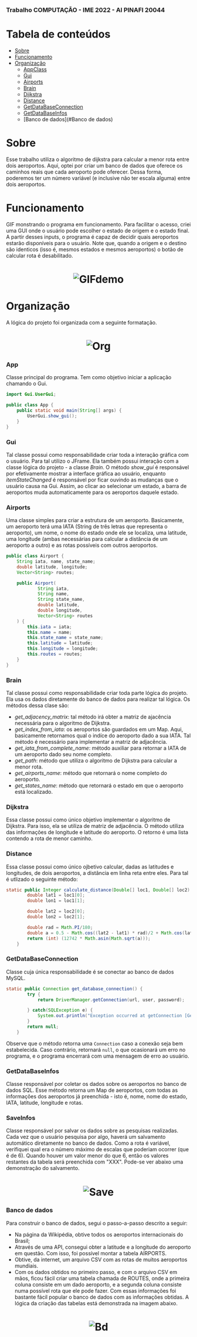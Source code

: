### Trabalho COMPUTAÇÃO - IME 2022 - Al PINAFI 20044 
# Tabela de conteúdos
<!--ts-->
   * [Sobre](#Sobre)
   * [Funcionamento](#Funcionamento)
   * [Organização](#Organização)
      *    [AppClass](#App)
      *    [Gui](#Gui)
      *    [Airports](#Airports)
      *    [Brain](#Brain)
      *    [Dijkstra](#Dijkstra)
      *    [Distance](#Distance)
      *    [GetDataBaseConnection](#GetDataBaseConnection)
      *    [GetDataBaseInfos](#GetDataBaseInfos)
      *    [Banco de dados](#Banco de dados)
<!--te-->

# Sobre 
Esse trabalho utiliza o algoritmo de dijkstra para calcular a menor rota entre dois aeroportos. Aqui, optei por criar um banco de dados que oferece os caminhos reais que cada aeroporto pode oferecer. Dessa forma, poderemos ter um número variável (e inclusive não ter escala alguma) entre dois aeroportos.

# Funcionamento
GIF monstrando o programa em funcionamento. Para facilitar o acesso, criei uma GUI onde o usuário pode escolher o estado de origem e o estado final. A partir desses inputs, o programa é capaz de decidir quais aeroportos estarão disponíveis para o usuário. Note que, quando a origem e o destino são identicos (isso é, mesmos estados e mesmos aeroportos) o botão de calcular rota é desabilitado. 

<h1 align="center">
  <img alt="GIFdemo" title="#GIFdemo" src="./git_hub_assets/demonstracao.gif" />
</h1>

# Organização
A lógica do projeto foi organizada com a seguinte formatação. 
<h1 align="center">
  <img alt="Org" title="#Org" src="./git_hub_assets/organizacao.png" />
</h1>

### App
Classe principal do programa. Tem como objetivo iniciar a aplicação chamando o Gui. 
```java
import Gui.UserGui;

public class App {
    public static void main(String[] args) {
        UserGui.show_gui();
    }
}
```
### Gui
Tal classe possui como responsabilidade criar toda a interação gráfica com o usuário. Para tal utilizo o JFrame. Ela também possui interação com a classe lógica do projeto - a classe _Brain_. O método _show_gui_ é responsável por efetivamente mostrar a interface gráfica ao usuário, enquanto _itemStateChanged_ é responsável por ficar ouvindo as mudanças que o usuário causa na Gui. Assim, ao clicar ao selecionar um estado, a barra de aeroportos muda automaticamente para os aeroportos daquele estado. 

### Airports
Uma classe simples para criar a estrutura de um aeroporto. Basicamente, um aeroporto terá uma IATA (String de três letras que representa o aeroporto), um nome, o nome do estado onde ele se localiza, uma latitude, uma longitude (ambas necessárias para calcular a distância de um aeroporto a outro) e as rotas possíveis com outros aeroportos. 
```java
public class Airport {
    String iata, name, state_name;
    double latitude, longitude;
    Vector<String> routes;

    public Airport(
            String iata,
            String name,
            String state_name,
            double latitude,
            double longitude,
            Vector<String> routes
    ) {
        this.iata = iata;
        this.name = name;
        this.state_name = state_name;
        this.latitude = latitude;
        this.longitude = longitude;
        this.routes = routes;
    }
}
```

### Brain
Tal classe possui como responsabilidade criar toda parte lógica do projeto. Ela usa os dados diretamente do banco de dados para realizar tal lógica. Os métodos dessa clase são:
* _get_adjacency_matrix_: tal método irá obter a matriz de ajacência necessária para o algoritmo de Dijkstra.
* _get_index_from_iata_: os aeroportos são guardados em um Map. Aqui, basicamente retornamos qual o indíce do aeroporto dado a sua IATA. Tal método é necessário para implementar a matriz de adjacência. 
* _get_iata_from_complete_name_: método auxiliar para retornar a IATA de um aeroporto dado seu nome completo.
* _get_path_: método que utiliza o algoritmo de Dijkstra para calcular a menor rota. 
* _get_airports_name_: método que retornará o nome completo do aeroporto. 
* _get_states_name_: método que retornará o estado em que o aeroporto está localizado. 

### Dijkstra
Essa classe possui como único objetivo implementar o algoritmo de Dijkstra. Para isso, ela se utiliza de matriz de adjacência. O método utiliza das informações de longitude e latitude do aeroporto. O retorno é uma lista contendo a rota de menor caminho.

### Distance
Essa classe possui como único ojbetivo calcular, dadas as latitudes e longitudes, de dois aeroportos, a distância em linha reta entre eles. Para tal é utlizado o seguinte método:
```java
static public Integer calculate_distance(Double[] loc1, Double[] loc2) {
        double lat1 = loc1[0];
        double lon1 = loc1[1];

        double lat2 = loc2[0];
        double lon2 = loc2[1];

        double rad = Math.PI/180;
        double a = 0.5 - Math.cos((lat2 - lat1) * rad)/2 + Math.cos(lat1 * rad) * Math.cos(lat2 * rad) * (1-Math.cos((lon2 - lon1) * rad))/2;
        return (int) (12742 * Math.asin(Math.sqrt(a)));
    }
```

### GetDataBaseConnection
Classe cuja única responsabilidade é se conectar ao banco de dados MySQL. 
```java
static public Connection get_database_connection() {
        try {
            return DriverManager.getConnection(url, user, password);

        } catch(SQLException e) {
            System.out.println("Exception occurred at getConnection [GetDataBaseConnection] Class\nError: " + e.getMessage());
        }
        return null;
    }
```
Observe que o método retorna uma ```Connection``` caso a conexão seja bem estabelecida. Caso contrário, retornará ```null```, o que ocasionará um erro no programa, e o programa encerrará com uma mensagem de erro ao usuário. 

### GetDataBaseInfos
Classe responsável por coletar os dados sobre os aeroportos no banco de dados SQL. Esse método retorna um Map de aeroportos, com todas as informações dos aeroportos já preenchida - isto é, nome, nome do estado, IATA, latitude, longitude e rotas. 

### SaveInfos
Classe responsável por salvar os dados sobre as pesquisas realizadas. Cada vez que o usuário pesquisa por algo, haverá um salvamento automático diretamente no banco de dados. Como a rota é variável, verifiquei qual era o número máximo de escalas que poderiam ocorrer (que é de 6). Quando houver um valor menor do que 6, então os valores restantes da tabela será preenchida com "XXX". Pode-se ver abaixo uma demonstração do salvamento. 
<h1 align="center">
  <img alt="Save" title="#Save" src="./git_hub_assets/save.gif" />
</h1>

### Banco de dados
Para construir o banco de dados, segui o passo-a-passo descrito a seguir: 
* Na página da Wikipédia, obtive todos os aeroportos internacionais do Brasil; 
* Através de uma API, consegui obter a latitude e a longitude do aeroporto em questão. Com isso, foi possível montar a tabela AIRPORTS.
* Obtive, da internet, um arquivo CSV com as rotas de muitos aeroportos mundiais. 
* Com os dados obtidos no primeiro passo, e com o arquivo CSV em mãos, ficou fácil criar uma tabela chamada de ROUTES, onde a primeira coluna consiste em um dado aeroporto, e a segunda coluna consiste numa possível rota que ele pode fazer. 
Com essas informações foi bastante fácil popular o banco de dados com as informações obtidas. A lógica da criação das tabelas está demonstrada na imagem abaixo.
<h1 align="center">
  <img alt="Bd" title="#Bd" src="./git_hub_assets/bd.png" />
</h1>
